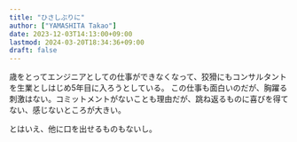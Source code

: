 ```yaml
---
title: "ひさしぶりに"
author: ["YAMASHITA Takao"]
date: 2023-12-03T14:13:00+09:00
lastmod: 2024-03-20T18:34:36+09:00
draft: false
---
```


歳をとってエンジニアとしての仕事ができなくなって、狡猾にもコンサルタントを生業としはじめ5年目に入ろうとしている。
この仕事も面白いのだが、胸躍る刺激はない。コミットメントがないことも理由だが、跳ね返るものに喜びを得てない、感じないところが大きい。

とはいえ、他に口を出せるものもないし。
